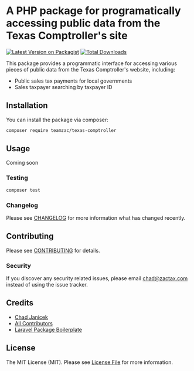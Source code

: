 # A PHP package for programatically accessing public data from the Texas Comptroller's site

[![Latest Version on Packagist](https://img.shields.io/packagist/v/teamzac/texas-comptroller.svg?style=flat-square)](https://packagist.org/packages/teamzac/texas-comptroller)
[![Total Downloads](https://img.shields.io/packagist/dt/teamzac/texas-comptroller.svg?style=flat-square)](https://packagist.org/packages/teamzac/texas-comptroller)

This package provides a programmatic interface for accessing various pieces of public data from the Texas Comptroller's website, including:

* Public sales tax payments for local governments
* Sales taxpayer searching by taxpayer ID

## Installation

You can install the package via composer:

```bash
composer require teamzac/texas-comptroller
```

## Usage

Coming soon

### Testing

``` bash
composer test
```

### Changelog

Please see [CHANGELOG](CHANGELOG.md) for more information what has changed recently.

## Contributing

Please see [CONTRIBUTING](CONTRIBUTING.md) for details.

### Security

If you discover any security related issues, please email chad@zactax.com instead of using the issue tracker.

## Credits

- [Chad Janicek](https://github.com/teamzac)
- [All Contributors](../../contributors)
- [Laravel Package Boilerplate](https://laravelpackageboilerplate.com)

## License

The MIT License (MIT). Please see [License File](LICENSE.md) for more information.